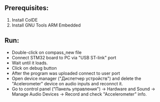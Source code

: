 ## Prerequisites: 
1. Install CoIDE
2. Install GNU Tools ARM Embedded

## Run:
* Double-click on compass_new file
* Connect STM32 board to PC via "USB ST-link" port
* Wait until it loads.
* Click on debug button
* After the program was uploaded connect to user port
* Open device manager ("Диспетчер устройств") and delete the "Acelerometer" device on audio inputs and reconnct it. 
* Go to control panel ("Панель управления") -> Hardware and Sound -> Manage Audio Devices -> Record and check "Accelerometer" info. 

